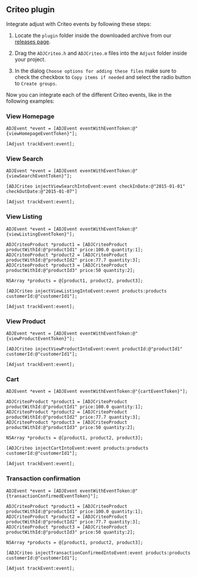 ## Criteo plugin

Integrate adjust with Criteo events by following these steps:

1. Locate the `plugin` folder inside the downloaded archive from our [releases page](https://github.com/adjust/ios_sdk/releases).

2. Drag the `ADJCriteo.h` and `ADJCriteo.m` files into the `Adjust` folder inside your project.

3. In the dialog `Choose options for adding these files` make sure to check the checkbox
to `Copy items if needed` and select the radio button to `Create groups`.

Now you can integrate each of the different Criteo events, like in the following examples:

### View Homepage

```objc
ADJEvent *event = [ADJEvent eventWithEventToken:@"{viewHomepageEventToken}"];

[Adjust trackEvent:event];
```

### View Search

```objc
ADJEvent *event = [ADJEvent eventWithEventToken:@"{viewSearchEventToken}"];

[ADJCriteo injectViewSearchIntoEvent:event checkInDate:@"2015-01-01" checkOutDate:@"2015-01-07"]

[Adjust trackEvent:event];
```

### View Listing

```objc
ADJEvent *event = [ADJEvent eventWithEventToken:@"{viewListingEventToken}"];

ADJCriteoProduct *product1 = [ADJCriteoProduct productWithId:@"productId1" price:100.0 quantity:1];
ADJCriteoProduct *product2 = [ADJCriteoProduct productWithId:@"productId2" price:77.7 quantity:3];
ADJCriteoProduct *product3 = [ADJCriteoProduct productWithId:@"productId3" price:50 quantity:2];

NSArray *products = @[product1, product2, product3];

[ADJCriteo injectViewListingIntoEvent:event products:products customerId:@"customerId1"];

[Adjust trackEvent:event];
```

### View Product

```objc
ADJEvent *event = [ADJEvent eventWithEventToken:@"{viewProductEventToken}"];

[ADJCriteo injectViewProductIntoEvent:event productId:@"productId1" customerId:@"customerId1"];

[Adjust trackEvent:event];
```

### Cart

```objc
ADJEvent *event = [ADJEvent eventWithEventToken:@"{cartEventToken}"];

ADJCriteoProduct *product1 = [ADJCriteoProduct productWithId:@"productId1" price:100.0 quantity:1];
ADJCriteoProduct *product2 = [ADJCriteoProduct productWithId:@"productId2" price:77.7 quantity:3];
ADJCriteoProduct *product3 = [ADJCriteoProduct productWithId:@"productId3" price:50 quantity:2];

NSArray *products = @[product1, product2, product3];

[ADJCriteo injectCartIntoEvent:event products:products customerId:@"customerId1"];

[Adjust trackEvent:event];
```

### Transaction confirmation

```objc
ADJEvent *event = [ADJEvent eventWithEventToken:@"{transactionConfirmedEventToken}"];

ADJCriteoProduct *product1 = [ADJCriteoProduct productWithId:@"productId1" price:100.0 quantity:1];
ADJCriteoProduct *product2 = [ADJCriteoProduct productWithId:@"productId2" price:77.7 quantity:3];
ADJCriteoProduct *product3 = [ADJCriteoProduct productWithId:@"productId3" price:50 quantity:2];

NSArray *products = @[product1, product2, product3];

[ADJCriteo injectTransactionConfirmedIntoEvent:event products:products customerId:@"customerId1"];

[Adjust trackEvent:event];
```
